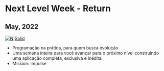 # Next Level Week - Return
## May, 2022

[![N|Solid](https://yt3.ggpht.com/ytc/AKedOLQkXnYChXAHOeBQLzwhk1_BHYgUXs6ITQOakoeNoQ=s88-c-k-c0x00ffffff-no-rj)](https://nextlevelweek.com/)

- Programação na prática,
para quem busca evolução
- Uma semana inteira para você avançar para o próximo nível
construindo uma aplicação completa, exclusiva e inédita.
- Mission: Impulse